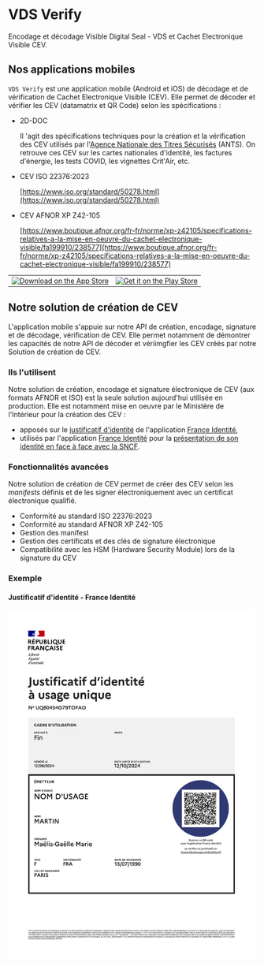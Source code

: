 # VDS Verify

Encodage et décodage Visible Digital Seal - VDS et Cachet Electronique Visible CEV.

## Nos applications mobiles

`VDS Verify` est une application mobile (Android et iOS) de décodage et de vérification de Cachet Electronique Visible (CEV). Elle permet de décoder et vérifier les CEV (datamatrix et QR Code) selon les spécifications :

- 2D-DOC

  Il 'agit des spécifications techniques pour la création et la vérification des CEV utilisés par l'[Agence Nationale des Titres Sécurisés](https://ants.gouv.fr/nos-missions/les-solutions-numeriques/2d-doc) (ANTS). On retrouve ces CEV sur les cartes nationales d'identité, les factures d'énergie, les tests COVID, les vignettes Crit'Air, etc.

- CEV ISO 22376:2023

  [https://www.iso.org/standard/50278.html](https://www.iso.org/standard/50278.html)

- CEV AFNOR XP Z42-105

  [https://www.boutique.afnor.org/fr-fr/norme/xp-z42105/specifications-relatives-a-la-mise-en-oeuvre-du-cachet-electronique-visible/fa199910/238577](https://www.boutique.afnor.org/fr-fr/norme/xp-z42105/specifications-relatives-a-la-mise-en-oeuvre-du-cachet-electronique-visible/fa199910/238577)

<table cellspacing="0" cellpadding="0"><tr><td><a href="https://apps.apple.com/fr/app/vds-verify/id6463440128?itsct=apps_box_badge&itscg=30200"><img src="assets/app-store-badge.svg" alt="Download on the App Store" style="width:160px;"/></a></td><td><a href="https://play.google.com/store/apps/details?id=com.stelau.vdsverify&pcampaignid=pcampaignidMKT-Other-global-all-co-prtnr-py-PartBadge-Mar2515-1"><img src="assets/google-play-badge.png" alt="Get it on the Play Store" style="width:200px;" /></a></td></tr></table>

## Notre solution de création de CEV

L'application mobile s'appuie sur notre API de création, encodage, signature et de décodage, vérification de CEV. Elle permet notamment de démontrer les capacités de notre API de décoder et vériimgfier les CEV créés par notre Solution de création de CEV.

### Ils l'utilisent

Notre solution de création, encodage et signature électronique de CEV (aux formats AFNOR et ISO) est la seule solution aujourd'hui utilisée en production. Elle est notamment mise en oeuvre par le Ministère de l'Intérieur pour la création des CEV :

- apposés sur le [justificatif d'identité](https://france-identite.gouv.fr/justificatif/) de l'application [France Identité](https://france-identite.gouv.fr/),
- utilisés par l'application [France Identité](https://france-identite.gouv.fr/) pour la [présentation de son identité en face à face avec la SNCF](https://france-identite.gouv.fr/actualite/experimentation-SNCF/).

### Fonctionnalités avancées

Notre solution de création de CEV permet de créer des CEV selon les _manifests_ définis et de les signer électroniquement avec un certificat électronique qualifié.

- Conformité au standard ISO 22376:2023
- Conformité au standard AFNOR XP Z42-105
- Gestion des manifest
- Gestion des certificats et des clés de signature électronique
- Compatibilité avec les HSM (Hardware Security Module) lors de la signature du CEV

### Exemple

#### Justificatif d'identité - France Identité

<a href="https://vds-verify.stelau.com/vds#3YBHXHJ3J6UY2SSJAJTOFLJNABE2GRTJN2JB5ILKUCVU4T2NEBCCOVKTIFDULJSNIFJFISKOWVGWDQ5LNRUXGLKHMHB2W3DMMUQE2YLSNFS2CRVKGEZS6MBXF4YTSOJQUVIECUSJKORUMUSBZD7NS5BUZNQMNXMSOG7UPTDZRJTFITC6YXFTJ6WWOHJEHMNC37DYY6PPLH3BQR56Y35ZNSBUHJPU3IV3PWSH7IO26LMCUHB6L73HZFI="><img src="assets/justificatif-d-identite-maelis-martin.jpg" alt="Justificatif d'identité - France Identité" style="width:500px;"/></a>
